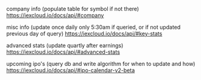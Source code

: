 company info (populate table for symbol if not there) https://iexcloud.io/docs/api/#company

misc info (update once daily only 5:30am if queried, or if not updated previous day of query) https://iexcloud.io/docs/api/#key-stats

advanced stats (update quartly after earnings) https://iexcloud.io/docs/api/#advanced-stats

upcoming ipo's (query db and write algorithm for when to update and how) https://iexcloud.io/docs/api/#ipo-calendar-v2-beta